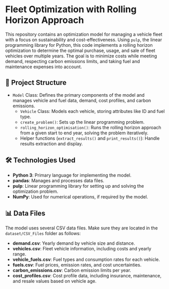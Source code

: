 # Fleet Optimization with Rolling Horizon Approach

This repository contains an optimization model for managing a vehicle fleet with a focus on sustainability and cost-effectiveness. Using `pulp`, the linear programming library for Python, this code implements a rolling horizon optimization to determine the optimal purchase, usage, and sale of fleet vehicles over multiple years. The goal is to minimize costs while meeting demand, respecting carbon emissions limits, and taking fuel and maintenance expenses into account.

## 📁 Project Structure

- `Model` Class: Defines the primary components of the model and manages vehicle and fuel data, demand, cost profiles, and carbon emissions.
  - `Vehicle` Class: Models each vehicle, storing attributes like ID and fuel type.
  - `create_problem()`: Sets up the linear programming problem.
  - `rolling_horizon_optimisation()`: Runs the rolling horizon approach from a given start to end year, solving the problem iteratively.
  - Helper functions (`extract_results()` and `print_results()`): Handle results extraction and display.

## 🛠️ Technologies Used

- **Python 3**: Primary language for implementing the model.
- **pandas**: Manages and processes data files.
- **pulp**: Linear programming library for setting up and solving the optimization problem.
- **NumPy**: Used for numerical operations, if required by the model.

## 📊 Data Files

The model uses several CSV data files. Make sure they are located in the `dataset/CSV_Files` folder as follows:

- **demand.csv**: Yearly demand by vehicle size and distance.
- **vehicles.csv**: Fleet vehicle information, including costs and yearly range.
- **vehicle_fuels.csv**: Fuel types and consumption rates for each vehicle.
- **fuels.csv**: Fuel prices, emission rates, and cost uncertainties.
- **carbon_emissions.csv**: Carbon emission limits per year.
- **cost_profiles.csv**: Cost profile data, including insurance, maintenance, and resale values based on vehicle age.
